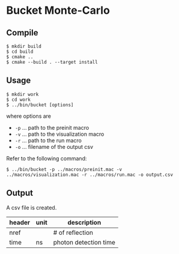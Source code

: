 # Bucket Monte-Carlo

## Compile

```
$ mkdir build
$ cd build
$ cmake ..
$ cmake --build . --target install
```

## Usage

```
$ mkdir work
$ cd work
$ ../bin/bucket [options]
```
where options are

- `-p` ... path to the preinit macro
- `-v` ... path to the visualization macro
- `-r` ... path to the run macro
- `-o` ... filename of the output csv

Refer to the following command:

```
$ ../bin/bucket -p ../macros/preinit.mac -v ../macros/visualization.mac -r ../macros/run.mac -o output.csv
```

## Output

A csv file is created.

| header | unit | description |
| ------ | ---- | ----------- |
| nref   |      | # of reflection |
| time   | ns   | photon detection time |
